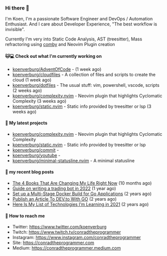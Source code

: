 ### Hi there 👋

I'm Koen, I'm a passionate Software Engineer and DevOps / Automation Enthusiast. And I care about Developer Experience, "The best workflow is invisible".

Currently I'm very into Static Code Analysis, AST (treesitter), Mass refractoring using [comby](https://comby.dev) and Neovim Plugin creation

#### 🐱💻  Check out what I'm currently working on

- [koenverburg/AdventOfCode](https://github.com/koenverburg/AdventOfCode) -  (1 week ago)
- [koenverburg/cloudfiles](https://github.com/koenverburg/cloudfiles) - A collection of files and scripts to create the cloud (1 week ago)
- [koenverburg/dotfiles](https://github.com/koenverburg/dotfiles) - The usual stuff: vim, powershell, vscode, scripts (2 weeks ago)
- [koenverburg/complexity.nvim](https://github.com/koenverburg/complexity.nvim) - Neovim plugin that highlights Cyclomatic Complexity (3 weeks ago)
- [koenverburg/static.nvim](https://github.com/koenverburg/static.nvim) - Static info provided by treesitter or lsp (3 weeks ago)

#### 👀 My latest projects

- [koenverburg/complexity.nvim](https://github.com/koenverburg/complexity.nvim) - Neovim plugin that highlights Cyclomatic Complexity
- [koenverburg/static.nvim](https://github.com/koenverburg/static.nvim) - Static info provided by treesitter or lsp
- [koenverburg/commit](https://github.com/koenverburg/commit) - 
- [koenverburg/youtube](https://github.com/koenverburg/youtube) - 
- [koenverburg/minimal-statusline.nvim](https://github.com/koenverburg/minimal-statusline.nvim) - A minimal statusline

#### 📜 my recent blog posts

- [The 4 Books That Are Changing My Life Right Now](https://conradtheprogrammer.medium.com/the-4-books-that-are-changing-my-life-right-now-af4e6a793678?source=rss-405b29f48feb------2) (10 months ago)
- [Guide on writing a trading bot in 2022](https://conradtheprogrammer.medium.com/guide-on-writing-a-trading-bot-in-2022-56051df4e0ef?source=rss-405b29f48feb------2) (1 year ago)
- [Set up a Multi-Stage Docker Build for Go Applications](https://medium.com/codex/set-up-a-multi-stage-docker-build-for-go-applications-a37113791b4f?source=rss-405b29f48feb------2) (2 years ago)
- [Publish an Article To DEV.to With GO](https://conradtheprogrammer.medium.com/publish-an-article-to-dev-to-with-go-48f5f8a64aa6?source=rss-405b29f48feb------2) (2 years ago)
- [Here Is My List of Technologies I’m Learning in 2021](https://medium.com/codex/here-is-my-list-of-technologies-im-learning-in-2021-e1aa6041ceac?source=rss-405b29f48feb------2) (2 years ago)

#### 📨 How to reach me

- Twitter: https://www.twitter.com/koenverburg
- Twitch: https://www.twitch.tv/conradtheprogrammer
- Instagram: https://www.instagram.com/conradtheprogrammer
- Site: https://conradtheprogrammer.com
- Medium: https://conradtheprogrammer.medium.com
